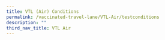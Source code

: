 ```yaml
---
title: VTL (Air) Conditions
permalink: /vaccinated-travel-lane/VTL-Air/testconditions
description: ""
third_nav_title: VTL Air
---
```

